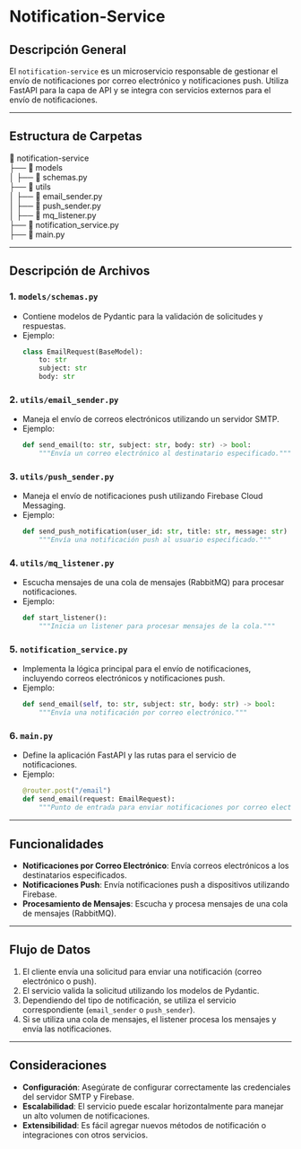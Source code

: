 # Notification-Service

## Descripción General
El `notification-service` es un microservicio responsable de gestionar el envío de notificaciones por correo electrónico y notificaciones push. Utiliza FastAPI para la capa de API y se integra con servicios externos para el envío de notificaciones.

---

## Estructura de Carpetas

📁 notification-service  
├── 📁 models  
│   ├── 📄 schemas.py  
├── 📁 utils  
│   ├── 📄 email_sender.py  
│   ├── 📄 push_sender.py  
│   ├── 📄 mq_listener.py  
├── 📄 notification_service.py  
├── 📄 main.py  

---

## Descripción de Archivos

### 1. `models/schemas.py`
- Contiene modelos de Pydantic para la validación de solicitudes y respuestas.
- Ejemplo:
  ```python
  class EmailRequest(BaseModel):
      to: str
      subject: str
      body: str
  ```

### 2. `utils/email_sender.py`
- Maneja el envío de correos electrónicos utilizando un servidor SMTP.
- Ejemplo:
  ```python
  def send_email(to: str, subject: str, body: str) -> bool:
      """Envía un correo electrónico al destinatario especificado."""
  ```

### 3. `utils/push_sender.py`
- Maneja el envío de notificaciones push utilizando Firebase Cloud Messaging.
- Ejemplo:
  ```python
  def send_push_notification(user_id: str, title: str, message: str) -> bool:
      """Envía una notificación push al usuario especificado."""
  ```

### 4. `utils/mq_listener.py`
- Escucha mensajes de una cola de mensajes (RabbitMQ) para procesar notificaciones.
- Ejemplo:
  ```python
  def start_listener():
      """Inicia un listener para procesar mensajes de la cola."""
  ```

### 5. `notification_service.py`
- Implementa la lógica principal para el envío de notificaciones, incluyendo correos electrónicos y notificaciones push.
- Ejemplo:
  ```python
  def send_email(self, to: str, subject: str, body: str) -> bool:
      """Envía una notificación por correo electrónico."""
  ```

### 6. `main.py`
- Define la aplicación FastAPI y las rutas para el servicio de notificaciones.
- Ejemplo:
  ```python
  @router.post("/email")
  def send_email(request: EmailRequest):
      """Punto de entrada para enviar notificaciones por correo electrónico."""
  ```

---

## Funcionalidades

- **Notificaciones por Correo Electrónico**: Envía correos electrónicos a los destinatarios especificados.
- **Notificaciones Push**: Envía notificaciones push a dispositivos utilizando Firebase.
- **Procesamiento de Mensajes**: Escucha y procesa mensajes de una cola de mensajes (RabbitMQ).

---

## Flujo de Datos

1. El cliente envía una solicitud para enviar una notificación (correo electrónico o push).
2. El servicio valida la solicitud utilizando los modelos de Pydantic.
3. Dependiendo del tipo de notificación, se utiliza el servicio correspondiente (`email_sender` o `push_sender`).
4. Si se utiliza una cola de mensajes, el listener procesa los mensajes y envía las notificaciones.

---

## Consideraciones

- **Configuración**: Asegúrate de configurar correctamente las credenciales del servidor SMTP y Firebase.
- **Escalabilidad**: El servicio puede escalar horizontalmente para manejar un alto volumen de notificaciones.
- **Extensibilidad**: Es fácil agregar nuevos métodos de notificación o integraciones con otros servicios.